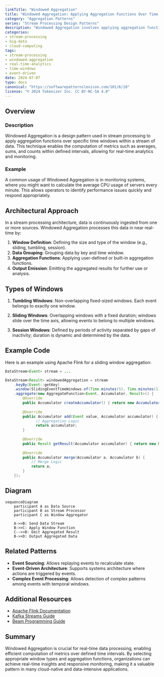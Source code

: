 ```yaml
---
linkTitle: "Windowed Aggregation"
title: "Windowed Aggregation: Applying Aggregation Functions Over Time Windows"
category: "Aggregation Patterns"
series: "Stream Processing Design Patterns"
description: "Windowed Aggregation involves applying aggregation functions over defined time windows within a data stream to compute metrics for specific time intervals."
categories:
- stream-processing
- big-data
- cloud-computing
tags:
- stream-processing
- windowed-aggregation
- real-time-analytics
- time-windows
- event-driven
date: 2024-07-07
type: docs
canonical: "https://softwarepatternslexicon.com/101/6/10"
license: "© 2024 Tokenizer Inc. CC BY-NC-SA 4.0"
---
```



## Overview

### Description
Windowed Aggregation is a design pattern used in stream processing to apply aggregation functions over specific time windows within a stream of data. This technique enables the computation of metrics such as averages, sums, and counts within defined intervals, allowing for real-time analytics and monitoring.

### Example
A common usage of Windowed Aggregation is in monitoring systems, where you might want to calculate the average CPU usage of servers every minute. This allows operators to identify performance issues quickly and respond appropriately.

## Architectural Approach

In a stream processing architecture, data is continuously ingested from one or more sources. Windowed Aggregation processes this data in near real-time by:

1. **Window Definition**: Defining the size and type of the window (e.g., sliding, tumbling, session).
2. **Data Grouping**: Grouping data by key and time window.
3. **Aggregation Functions**: Applying user-defined or built-in aggregation functions.
4. **Output Emission**: Emitting the aggregated results for further use or analysis.

## Types of Windows

1. **Tumbling Windows**: Non-overlapping fixed-sized windows. Each event belongs to exactly one window.
   
2. **Sliding Windows**: Overlapping windows with a fixed duration; windows slide over the time axis, allowing events to belong to multiple windows.
   
3. **Session Windows**: Defined by periods of activity separated by gaps of inactivity; duration is dynamic and determined by the data.

## Example Code

Here is an example using Apache Flink for a sliding window aggregation:

```java
DataStream<Event> stream = ...

DataStream<Result> windowedAggregation = stream
    .keyBy(Event::getKey)
    .window(SlidingEventTimeWindows.of(Time.minutes(5), Time.minutes(1)))
    .aggregate(new AggregateFunction<Event, Accumulator, Result>() {
        @Override
        public Accumulator createAccumulator() { return new Accumulator(); }
        
        @Override
        public Accumulator add(Event value, Accumulator accumulator) { 
              // Aggregation Logic
              return accumulator;
        }
        
        @Override
        public Result getResult(Accumulator accumulator) { return new Result(); }
        
        @Override
        public Accumulator merge(Accumulator a, Accumulator b) { 
            // Merge Logic
            return a;
        }
    });
```

## Diagram

```mermaid
sequenceDiagram
    participant A as Data Source
    participant B as Stream Processor
    participant C as Window Aggregator

    A->>B: Send Data Stream
    B->>C: Apply Window Function
    C-->>B: Emit Aggregated Result
    B->>D: Output Aggregated Data
```

## Related Patterns

- **Event Sourcing**: Allows replaying events to recalculate state.
- **Event-Driven Architecture**: Supports systems architecture where actions are triggered by events.
- **Complex Event Processing**: Allows detection of complex patterns among events with temporal windows.

## Additional Resources

- [Apache Flink Documentation](https://flink.apache.org)
- [Kafka Streams Guide](https://kafka.apache.org/documentation/streams/)
- [Beam Programming Guide](https://beam.apache.org/documentation/programming-guide/)

## Summary

Windowed Aggregation is crucial for real-time data processing, enabling efficient computation of metrics over defined time intervals. By selecting appropriate window types and aggregation functions, organizations can achieve real-time insights and responsive monitoring, making it a valuable pattern in many cloud-native and data-intensive applications.
